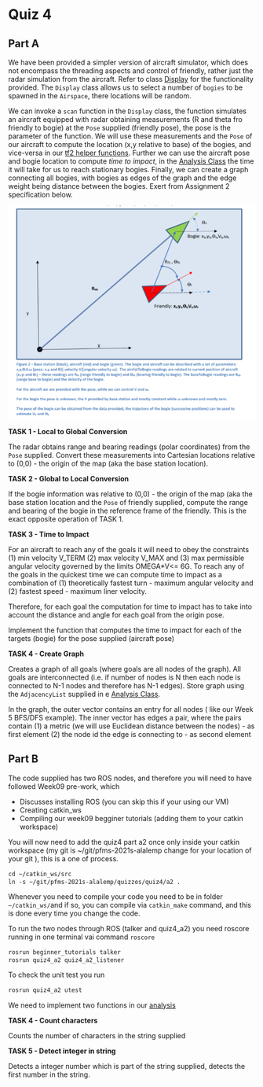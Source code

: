 Quiz 4
======

Part A
------

We have been provided a simpler version of aircraft simulator, which does not encompass the threading aspects and control of friendly, rather just the radar simulation from the aircraft. Refer to class [Display](./a1/dep/include/display.h) for the functionality provided. The `Display` class allows us to select a number of `bogies` to be spawned in the `Airspace`, there locations will be random. 

We can invoke a `scan` function in the `Display` class, the function simulates an aircraft equipped with radar obtaining measurements (R and theta fro friendly to bogie) at the `Pose` supplied (friendly pose), the pose is the parameter of the function.  We will use these measurements and the `Pose` of our aircraft to compute the location (x,y relative to base) of the bogies, and vice-versa in our  [tf2 helper functions](./a1/tf2.h). Further we can use the aircraft pose and bogie location to compute *time to impact*, in the [Analysis Class](./a1/analysis.h) the time it will take for us to reach stationary bogies. Finally, we can create a graph connecting all bogies, with bogies as edges of the graph and the edge weight being distance between the bogies.  Exert from Assignment 2 specification below.

![a1](./pic/a1.png)

**TASK 1 - Local to Global Conversion**

The radar obtains range and bearing readings (polar coordinates) from the `Pose` supplied. Convert these measurements into Cartesian locations relative to (0,0) - the origin of the map (aka the base station location). 

**TASK 2 - Global to Local Conversion** 

If the bogie information was relative to (0,0) - the origin of the map (aka the base station location and the `Pose` of friendly supplied, compute the range and bearing of the bogie in the reference frame of the friendly. This is the exact opposite operation of TASK 1. 

**TASK 3 - Time to Impact**

For an aircraft to reach any of the goals it will need to obey the constraints (1) min velocity V_TERM (2) max velocity V_MAX and (3) max permissible angular velocity governed by the limits  OMEGA*V<= 6G. To reach any of the goals in the quickest time we can compute time to impact as a combination of (1) theoretically fastest turn - maximum angular velocity and (2) fastest speed - maximum liner velocity.

Therefore, for each goal the computation for time to impact has to take into account the distance and angle for each goal from the origin pose.

Implement the function that computes the time to impact for each of the targets (bogie) for the pose supplied (aircraft pose)

**TASK 4 - Create Graph**

Creates a graph of all goals (where goals are all nodes of the graph). All goals are interconnected (i.e. if number of nodes is N then each node is connected to N-1 nodes and therefore has N-1 edges).  Store graph using the `AdjacencyList` supplied in e [Analysis Class](./a1/analysis.h).  

In the graph, the outer vector contains an entry for all nodes ( like our Week 5 BFS/DFS example). The inner vector has edges a pair, where the pairs contain (1) a metric (we will use Euclidean distance between the nodes) - as first element (2) the node id the edge is connecting to - as second element

Part B
-------

The code supplied has two ROS nodes, and therefore you will need to have followed Week09 pre-work, which 

* Discusses installing ROS (you can skip this if your using our VM)
* Creating catkin_ws
* Compiling our week09 begginer tutorials (adding them to your catkin workspace)

You will now need to add the quiz4 part a2 once only inside your catkin workspace (my git is ~/git/pfms-2021s-alalemp change for your location of your git ), this is a one of process.

```
cd ~/catkin_ws/src
ln -s ~/git/pfms-2021s-alalemp/quizzes/quiz4/a2 .
```

Whenever you need to compile your code you need to be in folder `~/catkin_ws/`and if so, you can compile via `catkin_make` command, and this is done every time you change the code.

To run the two nodes through ROS  (talker and quiz4_a2) you need roscore running in one terminal vai command `roscore`

```
rosrun beginner_tutorials talker
rosrun quiz4_a2 quiz4_a2_listener
```

To check the unit test you run

```bash
rosrun quiz4_a2 utest
```

We need to implement two functions in our [analysis](./a2/src/analysis.h) 

**TASK 4 - Count characters**

Counts the number of characters in the string supplied 

**TASK 5 - Detect integer in string**

Detects a integer number which is part of the string supplied, detects the first number in the string.

